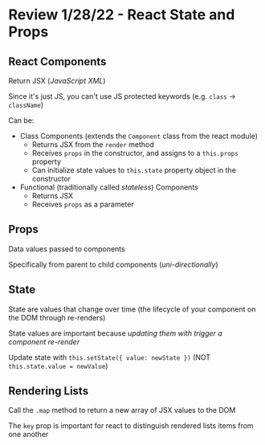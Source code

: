 # Review 1/28/22 - React State and Props

## React Components

Return JSX (_JavaScript XML_)

Since it's just JS, you can't use JS protected keywords (e.g. `class` -> `className`)

Can be:

- Class Components (extends the `Component` class from the react module)
  - Returns JSX from the `render` method
  - Receives `props` in the constructor, and assigns to a `this.props` property
  - Can initialize state values to `this.state` property object in the constructor
- Functional (traditionally called _stateless_) Components
  - Returns JSX
  - Receives `props` as a parameter

## Props

Data values passed to components

Specifically from parent to child components (_uni-directionally_)

## State

State are values that change over time (the lifecycle of your component on the DOM through re-renders)

State values are important because _updating them with trigger a component re-render_

Update state with `this.setState({ value: newState })` (NOT `this.state.value = newValue`)

## Rendering Lists

Call the `.map` method to return a new array of JSX values to the DOM

The `key` prop is important for react to distinguish rendered lists items from one another
